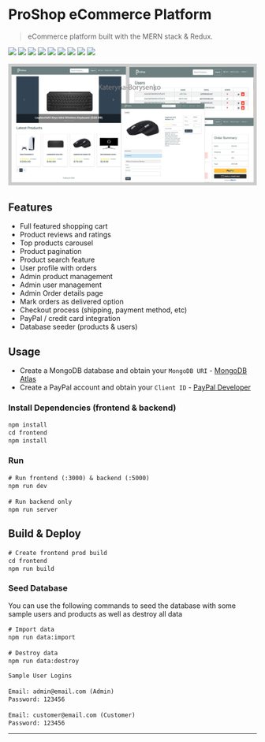<!-- для одновременного запуска backend and client использую concurrently
в терминале  с корневой папки proshop  ->  npm run dev

Команда npm i bcrypt используется для установки библиотеки bcrypt в Node.js проект. bcrypt - это библиотека для хеширования паролей, которая обеспечивает безопасное хранение паролей пользователей в вашей базе данных.

Основные функции bcrypt включают:

Хеширование паролей: Преобразует обычные текстовые пароли в хешированный формат, что делает их безопасными для хранения. Даже если кто-то получит доступ к базе данных, он не сможет легко восстановить исходные пароли.
Соль (Salt) и Раунды хеширования: bcrypt автоматически добавляет "соль" к паролям перед хешированием и поддерживает настройку количества раундов хеширования, что увеличивает безопасность и устойчивость к атакам подбора паролей.
Использование bcrypt считается одним из лучших подходов к безопасному хранению паролей в веб-приложениях.

 package.json проекта Node.js, которые упрощают запуск команд для импорта или удаления данных:

"data:import": "node backend/seeder" - Этот скрипт запускает файл seeder в директории backend. При его выполнении (командой npm run data:import) запустится функция importData, которая, как предполагается, импортирует данные в базу данных.

"data:destroy": "node backend/seeder -d" - Этот скрипт также запускает seeder, но с дополнительным аргументом -d. При выполнении (npm run data:destroy) активируется функция destroyData, которая удалит данные из базы данных.

Использование этих скриптов упрощает процесс управления данными, позволяя быстро и легко импортировать или удалять данные, используя команды npm run.

запуск npm run data:import -> переходим в composs -> 'on the manu bar - вверху возле яблока' View -> Reload Data
 -->

# ProShop eCommerce Platform

> eCommerce platform built with the MERN stack & Redux.

<p>
    <img src="https://img.shields.io/badge/Javascript-yellow" />
    <img src="https://img.shields.io/badge/express-orange" />
    <img src="https://img.shields.io/badge/Mongoose-red"  />
    <img src="https://img.shields.io/badge/MongoDB-yellow"  />
    <img src="https://img.shields.io/badge/React-blue"  />
    <img src="https://img.shields.io/badge/Redux-red"  />
    <img src="https://img.shields.io/badge/dotenv-green" />
    <img src="https://img.shields.io/badge/Jwt-blue" />
    <img src="https://img.shields.io/badge/Bootstrap-purple" />
</p>

<img src="./frontend/public/images/screens.jpg">

## Features

- Full featured shopping cart
- Product reviews and ratings
- Top products carousel
- Product pagination
- Product search feature
- User profile with orders
- Admin product management
- Admin user management
- Admin Order details page
- Mark orders as delivered option
- Checkout process (shipping, payment method, etc)
- PayPal / credit card integration
- Database seeder (products & users)

## Usage

- Create a MongoDB database and obtain your `MongoDB URI` - [MongoDB Atlas](https://www.mongodb.com/cloud/atlas/register)
- Create a PayPal account and obtain your `Client ID` - [PayPal Developer](https://developer.paypal.com/)

### Install Dependencies (frontend & backend)

```
npm install
cd frontend
npm install
```

### Run

```
# Run frontend (:3000) & backend (:5000)
npm run dev

# Run backend only
npm run server
```

## Build & Deploy

```
# Create frontend prod build
cd frontend
npm run build
```

### Seed Database

You can use the following commands to seed the database with some sample users and products as well as destroy all data

```
# Import data
npm run data:import

# Destroy data
npm run data:destroy
```

```
Sample User Logins

Email: admin@email.com (Admin)
Password: 123456

Email: customer@email.com (Customer)
Password: 123456
```

---
